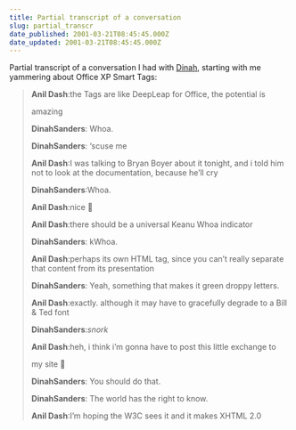```yaml
---
title: Partial transcript of a conversation
slug: partial_transcr
date_published: 2001-03-21T08:45:45.000Z
date_updated: 2001-03-21T08:45:45.000Z
---
```


Partial transcript of a conversation I had with [Dinah](http://www.metagrrrl.com), starting with me yammering about Office XP Smart Tags:

> **Anil Dash**:the Tags are like DeepLeap for Office, the potential is
> 
> amazing
> 
> **DinahSanders**: Whoa.
> 
> **DinahSanders**: ‘scuse me
> 
> **Anil Dash**:I was talking to Bryan Boyer about it tonight, and i told him not to look at the documentation, because he’ll cry
> 
> **DinahSanders**:Whoa.
> 
> **Anil Dash**:nice 🙂
> 
> **Anil Dash**:there should be a universal Keanu Whoa indicator
> 
> **DinahSanders**: kWhoa.
> 
> **Anil Dash**:perhaps its own HTML tag, since you can’t really separate that content from its presentation
> 
> **DinahSanders**: Yeah, something that makes it green droppy letters.
> 
> **Anil Dash**:exactly. although it may have to gracefully degrade to a Bill & Ted font
> 
> **DinahSanders**:*snork*
> 
> **Anil Dash**:heh, i think i’m gonna have to post this little exchange to
> 
> my site 🙂
> 
> **DinahSanders**: You should do that. 
> 
> **DinahSanders**: The world has the right to know.
> 
> **Anil Dash**:I’m hoping the W3C sees it and it makes XHTML 2.0
